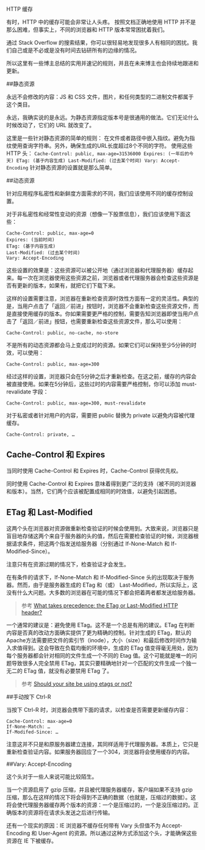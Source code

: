 HTTP 缓存

有时，HTTP 中的缓存可能会非常让人头疼。
按照文档正确地使用 HTTP 并不是那么困难，但事实上，不同的浏览器和 HTTP 版本常常困扰着我们。

通过 Stack Overflow 的搜索结果，你可以很轻易地发现很多人有相同的困扰。我们自己或是不必或是没有时间去钻研所有的边缘的情况。

所以这里有一些博主总结的实用并速记的规则，并且在未来博主也会持续地跟进和更新。



##静态资源

永远不会修改的内容：JS 和 CSS 文件，图片，和任何类型的二进制文件都属于这个类目。

永远，我确实说的是永远。为静态资源指定版本号是很通用的做法。它们无论什么时候改动了，它们的 URL 就改变了。

这里是一些针对静态资源的简单的规则：
	在文件或者路径中嵌入指纹。避免为指纹使用查询字符串。另外，确保生成的URL长度超过8个不同的字符。
	使用这些 HTTP 头：
		```
		Cache-Control: public, max-age=31536000
		Expires: (一年后的今天)
		ETag: (基于内容生成)
		Last-Modified: (过去某个时间)
		Vary: Accept-Encoding
		```
	针对静态资源的设置就是那么简单。


##动态资源

针对应用程序私密性和新鲜度方面需求的不同，我们应该使用不同的缓存控制设置。

对于非私密性和经常性变动的资源（想像一下股票信息），我们应该使用下面这些：

```
Cache-Control: public, max-age=0
Expires: (当前时间)
ETag: (基于内容生成)
Last-Modified: (过去某个时间)
Vary: Accept-Encoding
```

这些设置的效果是：这些资源可以被公开地（通过浏览器和代理服务器）缓存起来。每一次在浏览器使用这些资源之前，浏览器或者代理服务器会检查这些资源是否有更新的版本，如果有，就把它们下载下来。

这样的设置需要注意，浏览器在重新检查资源时效性方面有一定的灵活性。典型的是，当用户点击了「返回／前进」按钮时，浏览器不会重新检查这些资源文件，而是直接使用缓存的版本。你如果需要更严格的控制，需要告知浏览器即使当用户点击了「返回／前进」按钮，也需要重新检查这些资源文件，那么可以使用：
```
Cache-Control: public, no-cache, no-store
```


不是所有的动态资源都会马上变成过时的资源。如果它们可以保持至少5分钟的时效，可以使用：
```
Cache-Control: public, max-age=300
```


经过这样的设置，浏览器只会在5分钟之后才重新检查。在这之前，缓存的内容会被直接使用。如果在5分钟后，这些过时的内容需要严格控制，你可以添加 must-revalidate 字段：
```
Cache-Control: public, max-age=300, must-revalidate
```

对于私密或者针对用户的内容，需要把 public 替换为 private 以避免内容被代理缓存。
```
Cache-Control: private, …
```


## Cache-Control 和 Expires

当同时使用 Cache-Control 和 Expires 时，Cache-Control 获得优先权。

同时使用 Cache-Control 和 Expires 意味着得到更广泛的支持（被不同的浏览器和版本）。当然，它们两个应该被配置成相同的时效值，以避免引起困惑。

## ETag 和 Last-Modified

这两个头在浏览器对资源做重新检查验证的时候会使用到。大致来说，浏览器只是盲目地存储这两个来自于服务器的头的值，然后在需要检查验证的时候，浏览器根据请求条件，把这两个指发送给服务器（分别通过 If-None-Match 和 If-Modified-Since）。

注意只有在资源过期的情况下，检查验证才会发生。

在有条件的请求下，If-None-Match 和 If-Modified-Since 头的出现取决于服务器。然而，由于是服务器生成的 ETag 和（或） Last-Modified，所以实际上，这没有什么大问题。大多数的浏览器在可能的情况下都会把着两者都发送给服务器。

>参考 [What takes precedence: the ETag or Last-Modified HTTP header?](http://stackoverflow.com/questions/824152/what-takes-precedence-the-etag-or-last-modified-http-header)


一个通常的建议是：避免使用 ETag。这不是一个总是有用的建议。ETag 在判断内容是否真的改动方面确实提供了更为精确的控制。针对生成的 ETag，默认的Apache方法需要把文件的索引节（inode），大小（size）和最后修改时间作为输入求值得到。这会导致在负载均衡的环境中，生成的 ETag 值变得毫无用处，因为每个服务器都会针对相同的文件生成一个不同的 Etag 值。这个可能就是唯一的问题导致很多人完全禁用 ETag，其实只要精确地针对一个匹配的文件生成一个独一无二的 ETag 值，就没有必要禁用 ETag 了。

>参考 [Should your site be using etags or not?](https://www.techpunch.co.uk/development/should-your-site-be-using-etags-or-not)



##手动按下 Ctrl-R

当按下 Ctrl-R 时，浏览器会携带下面的请求，以检查是否需要更新缓存内容：
```
Cache-Control: max-age=0
If-None-Match: …
If-Modifed-Since: …
```

注意这并不只是和原服务器建立连接，其同样适用于代理服务器。本质上，它只是重新检查验证内容。如果服务器回应了一个304，浏览器将会使用缓存的内容。


##Vary: Accept-Encoding

这个头对于一些人来说可能比较陌生。

当一个资源启用了 gzip 压缩，并且被代理服务器缓存，客户端如果不支持 gzip 压缩，那么在这样的情况下将会得到不正确的数据（也就是，压缩过的数据）。这将会使代理服务器缓存两个版本的资源：一个是压缩过的，一个是没压缩过的。正确版本的资源将在请求头发送之后进行传输。


还有一个现实的原因：IE 浏览器不缓存任何带有 Vary 头但值不为 Accept-Encoding 和 User-Agent 的资源。所以通过这种方式添加这个头，才能确保这些资源在 IE 下被缓存。


